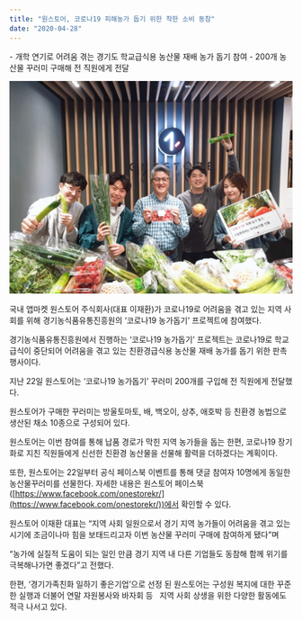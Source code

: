 ```yaml
---
title: "원스토어, 코로나19 피해농가 돕기 위한 착한 소비 동참"
date: "2020-04-28"
---
```


\- 개학 연기로 어려움 겪는 경기도 학교급식용 농산물 재배 농가 돕기 참여 - 200개 농산물 꾸러미 구매해 전 직원에게 전달

![](images/KakaoTalk_20200422_142117790_09-1024x768.jpg)

국내 앱마켓 원스토어 주식회사(대표 이재환)가 코로나19로 어려움을 겪고 있는 지역 사회를 위해 경기농식품유통진흥원의 ‘코로나19 농가돕기’ 프로젝트에 참여했다.

경기농식품유통진흥원에서 진행하는 ‘코로나19 농가돕기’ 프로젝트는 코로나19로 학교급식이 중단되어 어려움을 겪고 있는 친환경급식용 농산물 재배 농가를 돕기 위한 판촉 행사이다.

지난 22일 원스토어는 ‘코로나19 농가돕기’ 꾸러미 200개를 구입해 전 직원에게 전달했다.

원스토어가 구매한 꾸러미는 방울토마토, 배, 백오이, 상추, 애호박 등 친환경 농법으로 생산된 채소 10종으로 구성되어 있다.

원스토어는 이번 참여를 통해 납품 경로가 막힌 지역 농가들을 돕는 한편, 코로나19 장기화로 지친 직원들에게 신선한 친환경 농산물을 선물해 활력을 더하겠다는 계획이다.

또한, 원스토어는 22일부터 공식 페이스북 이벤트를 통해 댓글 참여자 10명에게 동일한 농산물꾸러미를 선물한다. 자세한 내용은 원스토어 페이스북([https://www.facebook.com/onestorekr/](https://www.facebook.com/onestorekr/))에서 확인할 수 있다.

원스토어 이재환 대표는 “지역 사회 일원으로서 경기 지역 농가들이 어려움을 겪고 있는 시기에 조금이나마 힘을 보태드리고자 이번 농산물 꾸러미 구매에 참여하게 됐다”며

“농가에 실질적 도움이 되는 일인 만큼 경기 지역 내 다른 기업들도 동참해 함께 위기를 극복해나가면 좋겠다”고 전했다.

한편, ‘경기가족친화 일하기 좋은기업’으로 선정 된 원스토어는 구성원 복지에 대한 꾸준한 실행과 더불어 연말 자원봉사와 바자회 등   지역 사회 상생을 위한 다양한 활동에도 적극 나서고 있다.
